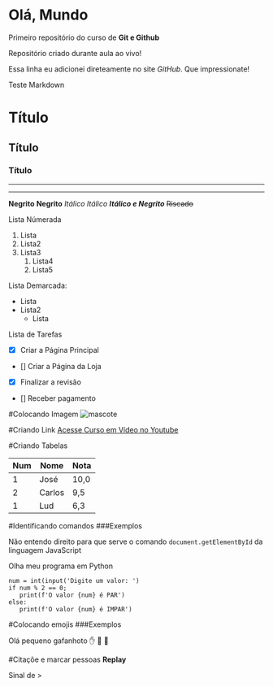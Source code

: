 # Olá, Mundo
 Primeiro repositório do curso de **Git e Github**

 Repositório criado durante aula ao vivo!

 Essa linha eu adicionei direteamente no site *GitHub*. Que impressionate!

 Teste Markdown
 # Título
 ## Título
 ### Título
 ---
 ***

 **Negrito** 
 __Negrito__
 *Itálico* _Itálico_
 __*Itálico e Negrito*__
 ~~Riscado~~

 Lista Númerada

 1. Lista
 1. Lista2
 1. Lista3
    1. Lista4
    1. Lista5

 Lista Demarcada:

 * Lista
 * Lista2
   - Lista

 Lista de Tarefas
 - [x] Criar a Página Principal
 - [] Criar a Página da Loja
 - [x] Finalizar a revisão
 - [] Receber pagamento

#Colocando Imagem
![mascote](https://github.com/brunotaguiar/Ola-Mundo/assets/85298376/49889757-adf9-4899-ba47-e288a63709d2)

#Criando Link
[Acesse Curso em Vídeo no Youtube](https://www.youtube.com/playlist?list=PLHz_AreHm4dm7ZULPAmadvNhH6vk9oNZA)

#Criando Tabelas

Num | Nome | Nota
---|---|---
1|José|10,0
2|Carlos|9,5
1|Lud|6,3

#Identificando comandos
###Exemplos

Não entendo direito para que serve o comando `document.getElementById` da linguagem JavaScript

Olha meu programa em Python
```
num = int(input('Digite um valor: ')
if num % 2 == 0;
   print(f'O valor {num} é PAR')
else:
   print(f'O valor {num} é IMPAR')
```

#Colocando emojis
###Exemplos

Olá pequeno gafanhoto ✋ 🐣 🐒

#Citaçõe e marcar pessoas __Replay__

Sinal de >




